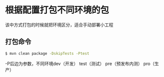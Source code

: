 # 根据配置打包不同环境的包

该中方式打包的时候就把环境区分，适合手动部署小工程

## 打包命令
``` bash
$ mvn clean package -DskipTests -Ptest
```

-P后边为参数，不同环境dev（开发） test（测试） pre（预发布内测） pro（生产）
